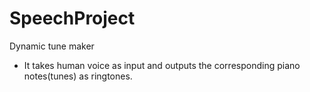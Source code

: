 # SpeechProject
Dynamic tune maker
- It takes human voice as input and outputs the corresponding piano notes(tunes) as ringtones.
